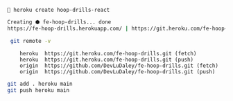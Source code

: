 
``` heroku create hoop-drills-react```

```zsh
Creating ⬢ fe-hoop-drills... done
https://fe-hoop-drills.herokuapp.com/ | https://git.heroku.com/fe-hoop-drills.git
```
```zsh
 git remote -v
```
        heroku  https://git.heroku.com/fe-hoop-drills.git (fetch)
        heroku  https://git.heroku.com/fe-hoop-drills.git (push)
        origin  https://github.com/DevLuDaley/fe-hoop-drills.git (fetch)
        origin  https://github.com/DevLuDaley/fe-hoop-drills.git (push)

```zsh
git add . heroku main
git push heroku main
```
<!-- git remote add heroku git@heroku.com:hoop-drills-react.git -->